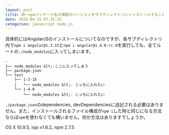 ```yaml
---
layout: post
title: 同一npmパッケージ名の複数のバージョンをサブディレクトリにインストールすることはできますか?
date: 2015-04-15 07:35:32
categories: javascript node.js
---
```

<p>具体的にはAngularJSのインストールについてなのですが、各サブディレクトリ内で<code>npm i angular@1.3.15</code>と<code>npm i angular@1.4.0-rc.0</code>を実行しても、全てルートの<code>./node_modules</code>に入ってしまいます。</p>

```
.
├── node_modules &lt;-ここに入ってしまう
├── package.json
└── test
    ├── 1-3-15
    │   └── node_modules &lt;- こっちに入れたい
    └── 1-4-0
        └── node_modules &lt;- こっちに入れたい
```

<p><code>./package.json</code>のdependencies, devDependenciesに追記される必要はありません。また、インストールされるファイル構成が<code>npm i</code>した時と同じになる方法ならば<code>npm</code>を使わなくても構いません。何か方法はありますでしょうか。</p>

<p>OS X 10.9.5, iojs v1.6.2, npm 2.7.5</p>
